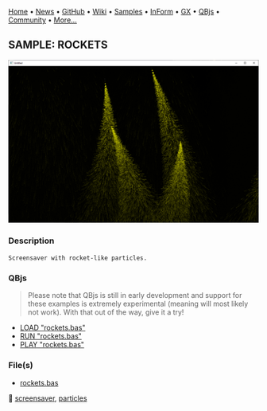[Home](https://qb64.com) • [News](../../news.md) • [GitHub](https://github.com/QB64Official/qb64) • [Wiki](https://github.com/QB64Official/qb64/wiki) • [Samples](../../samples.md) • [InForm](../../inform.md) • [GX](../../gx.md) • [QBjs](../../qbjs.md) • [Community](../../community.md) • [More...](../../more.md)

## SAMPLE: ROCKETS

![screenshot.png](img/screenshot.png)

### Description

```text
Screensaver with rocket-like particles.
```

### QBjs

> Please note that QBjs is still in early development and support for these examples is extremely experimental (meaning will most likely not work). With that out of the way, give it a try!

* [LOAD "rockets.bas"](https://v6p9d9t4.ssl.hwcdn.net/html/6022890/index.html?src=https://qb64.com/samples/rockets/src/rockets.bas)
* [RUN "rockets.bas"](https://v6p9d9t4.ssl.hwcdn.net/html/6022890/index.html?mode=auto&src=https://qb64.com/samples/rockets/src/rockets.bas)
* [PLAY "rockets.bas"](https://v6p9d9t4.ssl.hwcdn.net/html/6022890/index.html?mode=play&src=https://qb64.com/samples/rockets/src/rockets.bas)

### File(s)

* [rockets.bas](src/rockets.bas)

🔗 [screensaver](../screensaver.md), [particles](../particles.md)
